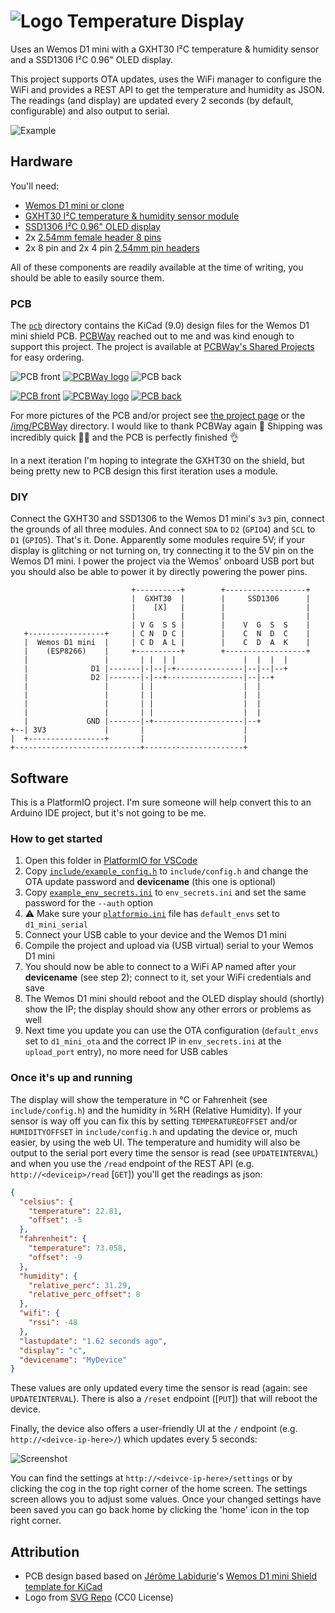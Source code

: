 # ![Logo](data/favicon.svg) Temperature Display

Uses an Wemos D1 mini with a GXHT30 I²C temperature & humidity sensor and a SSD1306 I²C 0.96" OLED display.

This project supports OTA updates, uses the WiFi manager to configure the WiFi and provides a REST API to get the temperature and humidity as JSON. The readings (and display) are updated every 2 seconds (by default, configurable) and also output to serial.

![Example](img/example.jpg)

## Hardware

You'll need:

* [Wemos D1 mini or clone](https://aliexpress.com/w/wholesale-wemos-d1-mini.html)
* [GXHT30 I²C temperature & humidity sensor module](https://aliexpress.com/w/wholesale-GXHT30-module.html)
* [SSD1306 I²C 0.96" OLED display](https://aliexpress.com/w/wholesale-SSD1306-0.96%22.html)
* 2x [2.54mm female header 8 pins](https://aliexpress.com/w/wholesale-2.54mm-female-header-8-pins.html)
* 2x 8 pin and 2x 4 pin [2.54mm pin headers](https://aliexpress.com/w/wholesale-single-row-male-2.54mm.html)

All of these components are readily available at the time of writing, you should be able to easily source them.

### PCB

The [`pcb`](/pcb/) directory contains the KiCad (9.0) design files for the Wemos D1 mini shield PCB. [PCBWay](https://www.pcbway.com/) reached out to me and was kind enough to support this project. The project is available at [PCBWay's Shared Projects](https://www.pcbway.com/project/shareproject/Temperature_display_f0e459fd.html) for easy ordering.

![PCB front](img/pcb_front.png)  [![PCBWay logo](img/pcbway-logo-color.png)](https://www.pcbway.com/) ![PCB back](img/pcb_back.png)

[![PCB front](img/photo_front.jpg)](/img/PCBWay/7.jpg)  [![PCBWay logo](img/photo_both.jpg)](/img/PCBWay/6.jpg) [![PCB back](img/photo_back.jpg)](/img/PCBWay/8.jpg)

For more pictures of the PCB and/or project see [the project page](https://www.pcbway.com/project/shareproject/Temperature_display_f0e459fd.html) or the [/img/PCBWay](/img/PCBWay/) directory. I would like to thank PCBWay again 🙏 Shipping was incredibly quick 🛫🛬 and the PCB is perfectly finished 👌

In a next iteration I'm hoping to integrate the GXHT30 on the shield, but being pretty new to PCB design this first iteration uses a module.

### DIY

Connect the GXHT30 and SSD1306 to the Wemos D1 mini's `3v3` pin, connect the grounds of all three modules. And connect `SDA` to `D2` (`GPIO4`) and `SCL` to `D1` (`GPIO5`). That's it. Done. Apparently some modules require 5V; if your display is glitching or not turning on, try connecting it to the 5V pin on the Wemos D1 mini. I power the project via the Wemos' onboard USB port but you should also be able to power it by directly powering the power pins.

```
                           +----------+        +------------------+
                           |  GXHT30  |        |     SSD1306      |
                           |    [X]   |        |                  |
                           |          |        |                  |
                           | V G  S S |        |    V  G  S  S    |
   +-----------------+     | C N  D C |        |    C  N  D  C    |
   |  Wemos D1 mini  |     | C D  A L |        |    C  D  A  K    |
   |    (ESP8266)    |     +----------+        +------------------+
   |                 |       | |  | |               |  |  |  |
   |              D1 |-------|-|--|-+---------------|--|--|--+
   |              D2 |-------|-|--+-----------------|--|--+
   |                 |       | |                    |  |
   |                 |       | |                    |  |
   |                 |       | |                    |  |
   |                 |       | |                    |  |
   |             GND |-------|-+--------------------|--+
+--| 3V3             |       |                      |
|  +-----------------+       |                      |
+----------------------------+----------------------+
```

## Software

This is a PlatformIO project. I'm sure someone will help convert this to an Arduino IDE project, but it's not going to be me.

### How to get started

1. Open this folder in [PlatformIO for VSCode](https://platformio.org/platformio-ide)
2. Copy [`include/example_config.h`](include/example_config.h) to `include/config.h` and change the OTA update password and **devicename** (this one is optional)
3. Copy [`example_env_secrets.ini`](example_env_secrets.ini) to `env_secrets.ini` and set the same password for the `--auth` option
4. ⚠️ Make sure your [`platformio.ini`](platformio.ini) file has `default_envs` set to `d1_mini_serial`
5. Connect your USB cable to your device and the Wemos D1 mini
6. Compile the project and upload via (USB virtual) serial to your Wemos D1 mini
7. You should now be able to connect to a WiFi AP named after your **devicename** (see step 2); connect to it, set your WiFi credentials and save
8. The Wemos D1 mini should reboot and the OLED display should (shortly) show the IP; the display should show any other errors or problems as well
9. Next time you update you can use the OTA configuration (`default_envs` set to `d1_mini_ota` and the correct IP in `env_secrets.ini` at the `upload_port` entry), no more need for USB cables

### Once it's up and running

The display will show the temperature in °C or Fahrenheit (see `include/config.h`) and the humidity in %RH (Relative Humidity). If your sensor is way off you can fix this by setting `TEMPERATUREOFFSET` and/or `HUMIDITYOFFSET` in `include/config.h` and updating the device or, much easier, by using the web UI. The temperature and humidity will also be output to the serial port every time the sensor is read (see `UPDATEINTERVAL`) and when you use the `/read` endpoint of the REST API (e.g. `http://<deviceip>/read` [`GET`]) you'll get the readings as json:

```json
{
  "celsius": {
    "temperature": 22.81,
    "offset": -5
  },
  "fahrenheit": {
    "temperature": 73.058,
    "offset": -9
  },
  "humidity": {
    "relative_perc": 31.29,
    "relative_perc_offset": 8
  },
  "wifi": {
    "rssi": -48
  },
  "lastupdate": "1.62 seconds ago",
  "display": "c",
  "devicename": "MyDevice"
}
```

These values are only updated every time the sensor is read (again: see `UPDATEINTERVAL`). There is also a `/reset` endpoint ([`PUT`]) that will reboot the device.

Finally, the device also offers a user-friendly UI at the `/` endpoint (e.g. `http://<deivce-ip-here>/`) which updates every 5 seconds:

![Screenshot](/img/screenshot.png)

You can find the settings at `http://<deivce-ip-here>/settings` or by clicking the cog in the top right corner of the home screen. The settings screen allows you to adjust some values. Once your changed settings have been saved you can go back home by clicking the 'home' icon in the top right corner.

## Attribution

* PCB design based based on [Jérôme Labidurie](https://github.com/jerome-labidurie)'s [Wemos D1 mini Shield template for KiCad](https://github.com/jerome-labidurie/d1_mini_kicad)
* Logo from [SVG Repo](https://www.svgrepo.com/svg/179515/thermometer-temperature) (CC0 License)